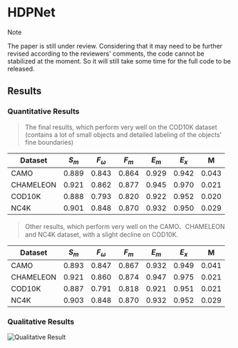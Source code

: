 # HDPNet
> [!NOTE]  
> The paper is still under review.
> Considering that it may need to be further revised according to the reviewers' comments, the code cannot be stabilized at the moment.
> So it will still take some time for the full code to be released.
## Results
### Quantitative Results
> The final results, which perform very well on the COD10K dataset (contains a lot of small objects and detailed labeling of the objects' fine boundaries)
> 
| Dataset   | $S_m$ | $F_{\omega}$ | $F_m$ | $E_m$ |$E_{x}$|   M   |
| ----------| ----- | -------------| ----- | ----- | ----- | ----- |
| CAMO      | 0.889 | 0.843        | 0.864 | 0.929 | 0.942 | 0.043 |
| CHAMELEON | 0.921 | 0.862        | 0.877 | 0.945 | 0.970 | 0.021 |
| COD10K    | 0.888 | 0.793        | 0.820 | 0.922 | 0.952 | 0.020 |
| NC4K      | 0.901 | 0.848        | 0.870 | 0.932 | 0.950 | 0.029 |
> 
> Other results, which perform very well on the CAMO、CHAMELEON and NC4K dataset, with a slight decline on COD10K.
> 
| Dataset   | $S_m$ | $F_{\omega}$ | $F_m$ | $E_m$ |$E_{x}$|   M   |
| ----------| ----- | -------------| ----- | ----- | ----- | ----- |
| CAMO      | 0.893 | 0.847        | 0.867 | 0.932 | 0.949 | 0.041 |
| CHAMELEON | 0.921 | 0.860        | 0.874 | 0.947 | 0.975 | 0.021 |
| COD10K    | 0.887 | 0.791        | 0.818 | 0.921 | 0.951 | 0.021 |
| NC4K      | 0.903 | 0.848        | 0.870 | 0.932 | 0.952 | 0.029 |

### Qualitative Results
![Qualitative Result](https://github.com/LittleGrey-hjp/HDPNet/blob/main/Visio-camouflage_fig1.jpg)
